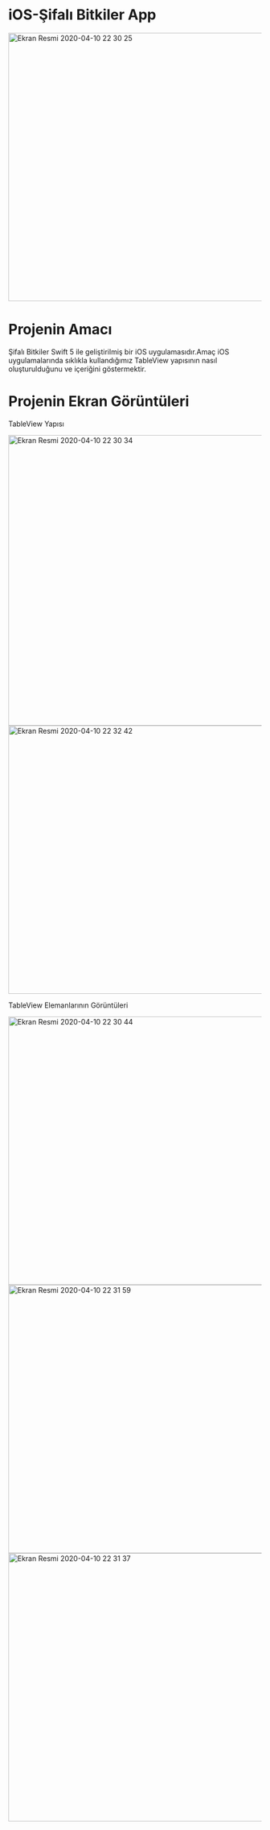# iOS-Şifalı Bitkiler App
<img width="533" alt="Ekran Resmi 2020-04-10 22 30 25" src="https://user-images.githubusercontent.com/58694754/79030571-4e7db100-7ba2-11ea-99d3-8b41a4d3d3f8.png">

# Projenin Amacı
Şifalı Bitkiler Swift 5 ile geliştirilmiş bir iOS uygulamasıdır.Amaç iOS uygulamalarında sıklıkla kullandığımız TableView yapısının nasıl oluşturulduğunu ve içeriğini göstermektir.

# Projenin Ekran Görüntüleri
TableView Yapısı

<img width="577" alt="Ekran Resmi 2020-04-10 22 30 34" src="https://user-images.githubusercontent.com/58694754/79030722-2773af00-7ba3-11ea-9379-077dc101fa65.png">
<img width="533" alt="Ekran Resmi 2020-04-10 22 32 42" src="https://user-images.githubusercontent.com/58694754/79030723-28a4dc00-7ba3-11ea-91b3-a9da3d31093f.png">

TableView Elemanlarının Görüntüleri

<img width="533" alt="Ekran Resmi 2020-04-10 22 30 44" src="https://user-images.githubusercontent.com/58694754/79030860-db753a00-7ba3-11ea-8eef-c87924f009da.png">
<img width="533" alt="Ekran Resmi 2020-04-10 22 31 59" src="https://user-images.githubusercontent.com/58694754/79030862-ddd79400-7ba3-11ea-8dcf-aa76cd65c17b.png">
<img width="533" alt="Ekran Resmi 2020-04-10 22 31 37" src="https://user-images.githubusercontent.com/58694754/79030865-df08c100-7ba3-11ea-805c-d596ffc5421f.png">
